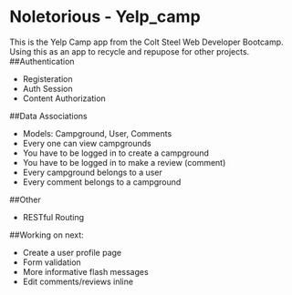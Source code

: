 # Noletorious - Yelp_camp
This is the Yelp Camp app from the Colt Steel Web Developer Bootcamp. Using this as an app to recycle and repupose for other projects.
##Authentication
- Registeration
- Auth Session
- Content Authorization

##Data Associations
- Models: Campground, User, Comments
- Every one can view campgrounds
- You have to be logged in to create a campground
- You have to be logged in to make a review (comment)
- Every campground belongs to a user
- Every comment belongs to a campground

##Other
- RESTful Routing

##Working on next:
- Create a user profile page</li>
- Form validation</li>
- More informative flash messages</li>
- Edit comments/reviews inline</li>